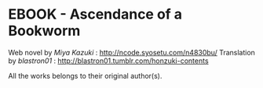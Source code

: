 # EBOOK - Ascendance of a Bookworm

Web novel by *Miya Kazuki* : http://ncode.syosetu.com/n4830bu/
Translation by *blastron01* : http://blastron01.tumblr.com/honzuki-contents

All the works belongs to their original author(s).
